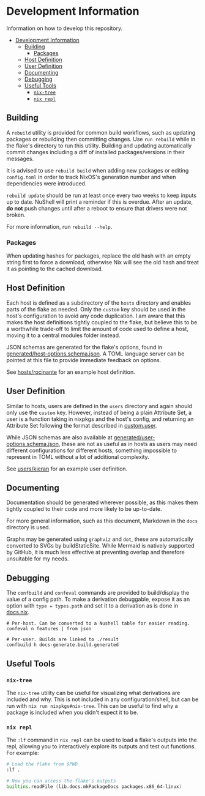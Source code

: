 # Development Information

Information on how to develop this repository.

- [Development Information](#development-information)
  - [Building](#building)
    - [Packages](#packages)
  - [Host Definition](#host-definition)
  - [User Definition](#user-definition)
  - [Documenting](#documenting)
  - [Debugging](#debugging)
  - [Useful Tools](#useful-tools)
    - [`nix-tree`](#nix-tree)
    - [`nix repl`](#nix-repl)

## Building

A `rebuild` utility is provided for common build workflows, such as updating
packages or rebuilding then committing changes. Use `run rebuild` while in the
flake's directory to run this utility. Building and updating automatically
commit changes including a diff of installed packages/versions in their
messages.

It is advised to use `rebuild build` when adding new packages or editing
`config.toml` in order to track NixOS's generation number and when dependencies
were introduced.

`rebuild update` should be run at least once every two weeks to keep inputs up
to date. NuShell will print a reminder if this is overdue. After an update, **do
not** push changes until after a reboot to ensure that drivers were not broken.

For more information, run `rebuild --help`.

### Packages

When updating hashes for packages, replace the old hash with an empty string
first to force a download, otherwise Nix will see the old hash and treat it as
pointing to the cached download.

<!-- TODO: Can this be automated? Not sure if this statement is even accurate -->

## Host Definition

Each host is defined as a subdirectory of the `hosts` directory and enables
parts of the flake as needed. Only the `custom` key should be used in the host's
configuration to avoid any code duplication. I am aware that this makes the host
definitions tightly coupled to the flake, but believe this to be a worthwhile
trade-off to limit the amount of code used to define a host, moving it to a
central modules folder instead.

JSON schemas are generated for the flake's options, found in
[generated/host-options.schema.json](../generated/host-options.schema.json). A
TOML language server can be pointed at this file to provide immediate feedback
on options.

See [hosts/rocinante](../../hosts/rocinante/) for an example host definition.

## User Definition

Similar to hosts, users are defined in the `users` directory and again should
only use the `custom` key. However, instead of being a plain Attribute Set, a
user is a function taking in nixpkgs and the host's config, and returning an
Attribute Set following the format described in
[custom.user](../generated/host-options.md#customuser).

While JSON schemas are also available at
[generated/user-options.schema.json](../generated/user-options.schema.json),
these are not as useful as in hosts as users may need different configurations
for different hosts, something impossible to represent in TOML without a lot of
additional complexity.

See [users/kieran](../../users/kieran/default.nix) for an example user
definition.

## Documenting

Documentation should be generated wherever possible, as this makes them tightly
coupled to their code and more likely to be up-to-date.

For more general information, such as this document, Markdown in the `docs`
directory is used.

Graphs may be generated using `graphviz` and `dot`, these are automatically
converted to SVGs by buildStaticSite. While Mermaid is natively supported by
GitHub, it is much less effective at preventing overlap and therefore unsuitable
for my needs.

## Debugging

The `confbuild` and `confeval` commands are provided to build/display the value
of a config path. To make a derivation debuggable, expose it as an option with
`type = types.path` and set it to a derivation as is done in
[docs.nix](../../modules/home/docs.nix).

```nu
# Per-host. Can be converted to a Nushell table for easier reading.
confeval n features | from json

# Per-user. Builds are linked to ./result
confbuild h docs-generate.build.generated
```

## Useful Tools

### `nix-tree`

The `nix-tree` utility can be useful for visualizing what derivations are
included and why. This is not included in any configuration/shell, but can be
run with `nix run nixpkgs#nix-tree`. This can be useful to find why a package is
included when you didn't expect it to be.

### `nix repl`

The `:lf` command in `nix repl` can be used to load a flake's outputs into the
repl, allowing you to interactively explore its outputs and test out functions.
For example:

```nix
# Load the flake from $PWD
:lf .

# Now you can access the flake's outputs
builtins.readFile (lib.docs.mkPackageDocs packages.x86_64-linux)
```
